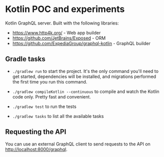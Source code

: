 # Kotlin POC and experiments

Kotlin GraphQL server. Built with the following libraries:

- https://www.http4k.org/ - Web app builder
- https://github.com/JetBrains/Exposed - ORM
- https://github.com/ExpediaGroup/graphql-kotlin - GraphQL builder

## Gradle tasks

- `./gradlew run` to start the project.
  It's the only command you'll need to get started, dependencies will be installed, and migrations performed the first time you run this command.

- `./gradlew compileKotlin --continuous` to compile and watch the Kotlin code only. Pretty fast and convenient.

- `./gradlew test` to run the tests

- `./gradlew tasks` to list all the available tasks

## Requesting the API

You can use an external GraphQL client to send requests to the API on [http://localhost:8000/graphql](http://localhost:8000/graphql).

